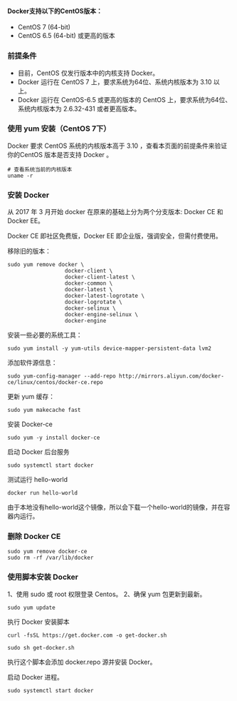 #### Docker支持以下的CentOS版本：
- CentOS 7 (64-bit)
- CentOS 6.5 (64-bit) 或更高的版本

### 前提条件
- 目前，CentOS 仅发行版本中的内核支持 Docker。
- Docker 运行在 CentOS 7 上，要求系统为64位、系统内核版本为 3.10 以上。
- Docker 运行在 CentOS-6.5 或更高的版本的 CentOS 上，要求系统为64位、系统内核版本为 2.6.32-431 或者更高版本。

### 使用 yum 安装（CentOS 7下）
Docker 要求 CentOS 系统的内核版本高于 3.10 ，查看本页面的前提条件来验证你的CentOS 版本是否支持 Docker 。
```
# 查看系统当前的内核版本
uname -r 
```

### 安装 Docker
从 2017 年 3 月开始 docker 在原来的基础上分为两个分支版本: Docker CE 和 Docker EE。

Docker CE 即社区免费版，Docker EE 即企业版，强调安全，但需付费使用。

移除旧的版本：
```
sudo yum remove docker \
                  docker-client \
                  docker-client-latest \
                  docker-common \
                  docker-latest \
                  docker-latest-logrotate \
                  docker-logrotate \
                  docker-selinux \
                  docker-engine-selinux \
                  docker-engine
```
安装一些必要的系统工具：
```
sudo yum install -y yum-utils device-mapper-persistent-data lvm2
```
添加软件源信息：
```
sudo yum-config-manager --add-repo http://mirrors.aliyun.com/docker-ce/linux/centos/docker-ce.repo
```
更新 yum 缓存：
```
sudo yum makecache fast
```
安装 Docker-ce
```
sudo yum -y install docker-ce
```
启动 Docker 后台服务
```
sudo systemctl start docker
```
测试运行 hello-world
```
docker run hello-world
```
由于本地没有hello-world这个镜像，所以会下载一个hello-world的镜像，并在容器内运行。

### 删除 Docker CE
```
sudo yum remove docker-ce
sudo rm -rf /var/lib/docker
```


### 使用脚本安装 Docker
1、使用 sudo 或 root 权限登录 Centos。
2、确保 yum 包更新到最新。
```
sudo yum update
```
执行 Docker 安装脚本
```
curl -fsSL https://get.docker.com -o get-docker.sh

sudo sh get-docker.sh
```
执行这个脚本会添加 docker.repo 源并安装 Docker。

启动 Docker 进程。
```
sudo systemctl start docker
```